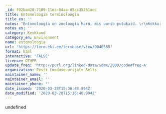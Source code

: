 ```yaml
---
_id: f02bad20-7109-11ea-84aa-85ac35361aec
title: Entomoloogia terminoloogia
title_en: ''
notes: "Entomoloogia on zooloogia haru, mis uurib putukaid. \r\nKokku: 2686 terminit.\r\nKeeled: eesti, inglise, ladina."
notes_en: ''
category: Keskkond
category_en: Environment
name: entomoloogia
url: 'https://term.eki.ee/termbase/view/9046585'
format: html
interactive: 'FALSE'
license: OTHER
update_freq: 'http://purl.org/linked-data/sdmx/2009/code#freq-A'
organization: Eesti Looduseuurijate Selts
maintainer_name: ''
maintainer_email: ''
maintainer_phone: ''
date_issued: '2020-03-28T15:36:48.894Z'
date_modified: '2020-03-28T15:36:48.894Z'
---
```

undefined
